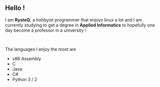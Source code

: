 ## Hello !

I am **RysteQ**, a hobbyist programmer that enjoys linux a lot and I am currently studying to get a degree in **Applied Informatics** to hopefully one day become a professor in a university !

<br>

The languages I enjoy the most are

- x86 Assembly
- C
- Java
- C#
- Python 3 / 2
